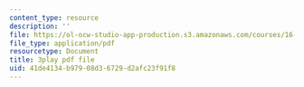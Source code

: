 ```yaml
---
content_type: resource
description: ''
file: https://ol-ocw-studio-app-production.s3.amazonaws.com/courses/16-842-fundamentals-of-systems-engineering-fall-2015/41de4134b97908d36729d2afc23f91f8_J_y2I09rj_I.pdf
file_type: application/pdf
resourcetype: Document
title: 3play pdf file
uid: 41de4134-b979-08d3-6729-d2afc23f91f8
---
```

